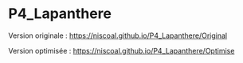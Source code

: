 # P4_Lapanthere

Version originale : https://niscoal.github.io/P4_Lapanthere/Original

Version optimisée : https://niscoal.github.io/P4_Lapanthere/Optimise
